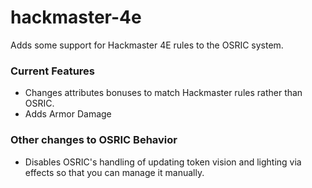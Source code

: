 # hackmaster-4e
Adds some support for Hackmaster 4E rules to the OSRIC system.

### Current Features  
* Changes attributes bonuses to match Hackmaster rules rather than OSRIC.
* Adds Armor Damage

### Other changes to OSRIC Behavior
* Disables OSRIC's handling of updating token vision and lighting via effects so that you can manage it manually.
